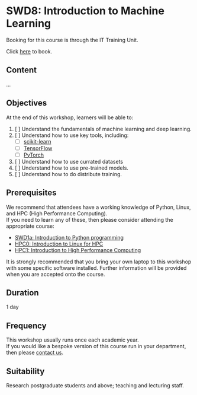 # SWD8: Introduction to Machine Learning

Booking for this course is through the IT Training Unit.  

Click [here](...) to book.  

## Content

...


## Objectives

At the end of this workshop, learners will be able to:

1. [ ] Understand the fundamentals of machine learning and deep learning.
2. [ ] Understand how to use key tools, including:
    - [ ] [scikit-learn](https://scikit-learn.org/stable/)
    - [ ] [TensorFlow](https://www.tensorflow.org/)
    - [ ] [PyTorch](https://pytorch.org/)
3. [ ] Understand how to use currated datasets
4. [ ] Understand how to use pre-trained models.
5. [ ] Understand how to do distribute training.

## Prerequisites

We recommend that attendees have a working knowledge of Python, Linux, and HPC (High Performance Computing).  
If you need to learn any of these, then please consider attending the appropriate course:

- [SWD1a: Introduction to Python programming](https://arc.leeds.ac.uk/training/courses/swd1a/)
- [HPC0: Introduction to Linux for HPC](https://arc.leeds.ac.uk/training/courses/hpc0/)
- [HPC1: Introduction to High Performance Computing](https://arc.leeds.ac.uk/training/courses/hpc1/)

It is strongly recommended that you bring your own laptop to this workshop with some specific software installed.
Further information will be provided when you are accepted onto the course.

## Duration

1 day

## Frequency

This workshop usually runs once each academic year.  
If you would like a bespoke version of this course run in your department, then please [contact us](https://bit.ly/arc-help).  

## Suitability

Research postgraduate students and above; teaching and lecturing staff.

